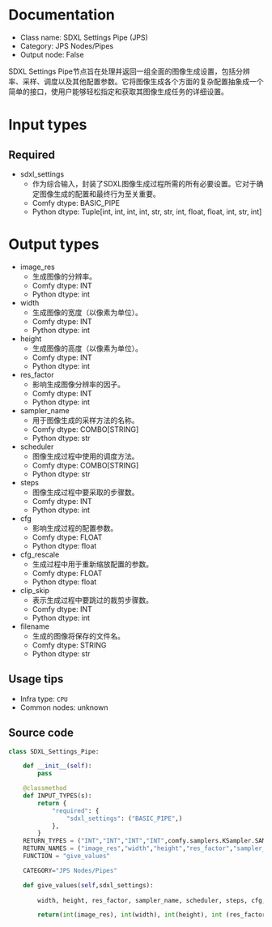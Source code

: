 
# Documentation
- Class name: SDXL Settings Pipe (JPS)
- Category: JPS Nodes/Pipes
- Output node: False

SDXL Settings Pipe节点旨在处理并返回一组全面的图像生成设置，包括分辨率、采样、调度以及其他配置参数。它将图像生成各个方面的复杂配置抽象成一个简单的接口，使用户能够轻松指定和获取其图像生成任务的详细设置。

# Input types
## Required
- sdxl_settings
    - 作为综合输入，封装了SDXL图像生成过程所需的所有必要设置。它对于确定图像生成的配置和最终行为至关重要。
    - Comfy dtype: BASIC_PIPE
    - Python dtype: Tuple[int, int, int, int, str, str, int, float, float, int, str, int]

# Output types
- image_res
    - 生成图像的分辨率。
    - Comfy dtype: INT
    - Python dtype: int
- width
    - 生成图像的宽度（以像素为单位）。
    - Comfy dtype: INT
    - Python dtype: int
- height
    - 生成图像的高度（以像素为单位）。
    - Comfy dtype: INT
    - Python dtype: int
- res_factor
    - 影响生成图像分辨率的因子。
    - Comfy dtype: INT
    - Python dtype: int
- sampler_name
    - 用于图像生成的采样方法的名称。
    - Comfy dtype: COMBO[STRING]
    - Python dtype: str
- scheduler
    - 图像生成过程中使用的调度方法。
    - Comfy dtype: COMBO[STRING]
    - Python dtype: str
- steps
    - 图像生成过程中要采取的步骤数。
    - Comfy dtype: INT
    - Python dtype: int
- cfg
    - 影响生成过程的配置参数。
    - Comfy dtype: FLOAT
    - Python dtype: float
- cfg_rescale
    - 生成过程中用于重新缩放配置的参数。
    - Comfy dtype: FLOAT
    - Python dtype: float
- clip_skip
    - 表示生成过程中要跳过的裁剪步骤数。
    - Comfy dtype: INT
    - Python dtype: int
- filename
    - 生成的图像将保存的文件名。
    - Comfy dtype: STRING
    - Python dtype: str


## Usage tips
- Infra type: `CPU`
- Common nodes: unknown


## Source code
```python
class SDXL_Settings_Pipe:

    def __init__(self):
        pass

    @classmethod
    def INPUT_TYPES(s):
        return {
            "required": {
                "sdxl_settings": ("BASIC_PIPE",)
            },
        }
    RETURN_TYPES = ("INT","INT","INT","INT",comfy.samplers.KSampler.SAMPLERS,comfy.samplers.KSampler.SCHEDULERS,"INT","FLOAT","FLOAT","INT","STRING",)
    RETURN_NAMES = ("image_res","width","height","res_factor","sampler_name","scheduler","steps","cfg","cfg_rescale","clip_skip","filename",)
    FUNCTION = "give_values"

    CATEGORY="JPS Nodes/Pipes"

    def give_values(self,sdxl_settings):
        
        width, height, res_factor, sampler_name, scheduler, steps, cfg, cfg_rescale, clip_skip, filename,image_res = sdxl_settings

        return(int(image_res), int(width), int(height), int (res_factor), sampler_name, scheduler, int(steps), float(cfg), float(cfg_rescale), int(clip_skip), str(filename),)

```
